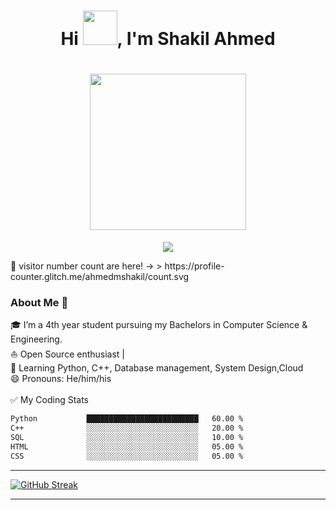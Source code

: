 <!-- Updating my readme for GitHub-->

<h1 align="center">Hi <img src="Wave.gif" height="55px" width="55px">, I'm Shakil Ahmed</h1>
<h1 align="center"><img src="animated.gif" height="250px" width="250px"></h1>

<!-- Typing SVG by DenverCoder1 - https://github.com/DenverCoder1/readme-typing-svg -->
<p align="center">
<!--   <a href="https://github.com/DenverCoder1/readme-typing-svg"> -->
    <img src="https://readme-typing-svg.herokuapp.com?color=E22FE4&width=380&height=45&lines=Open-Source+Enthusiast;Cloud-Computing+and+DevOps;Learning+In+Public;Nice+To+Meet+You+...&center=true"></a>

</p>
👋 visitor number count are here! -> > https://profile-counter.glitch.me/ahmedmshakil/count.svg

### About Me 🚀</br>
🎓 I’m a 4th year student pursuing my Bachelors in Computer Science & Engineering. </br>
⛵ Open Source enthusiast |</br>
🌱 Learning Python, C++, Database management, System Design,Cloud</br>
😄 Pronouns: He/him/his</br></br>
✅ My Coding Stats
```txt
Python           █████████████████████████   60.00 %
C++              ░░░░░░░░░░░░░░░░░░░░░░░░░   20.00 %
SQL              ░░░░░░░░░░░░░░░░░░░░░░░░░   10.00 %
HTML             ░░░░░░░░░░░░░░░░░░░░░░░░░   05.00 %
CSS              ░░░░░░░░░░░░░░░░░░░░░░░░░   05.00 %

```
----------------------------------------------------

[![GitHub Streak](https://streak-stats.demolab.com?user=ahmedmshakil&hide_border=true&short_numbers=true)](https://git.io/streak-stats) <br>

----------------------------------------------------
<!--  Shakhawat-Shakil/Shakhawat-Shakil is a ✨ special ✨ repository because its `README.md` (this file) appears on your GitHub profile.
You can click the Preview link to take a look at your changes.
-->



